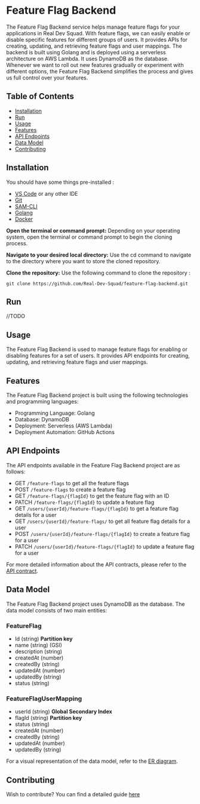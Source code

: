 # Feature Flag Backend

The Feature Flag Backend service helps manage feature flags for your applications in Real Dev Squad. With feature flags, we can easily enable or disable specific features for different groups of users. It provides APIs for creating, updating, and retrieving feature flags and user mappings. The backend is built using Golang and is deployed using a serverless architecture on AWS Lambda. It uses DynamoDB as the database. Whenever we want to roll out new features gradually or experiment with different options, the Feature Flag Backend simplifies the process and gives us full control over your features.

## Table of Contents

-   [Installation](#installation)
-   [Run](#run)
-   [Usage](#usage)
-   [Features](#features)
-   [API Endpoints](#api-endpoints)
-   [Data Model](#data-model)
-   [Contributing](#contributing)

## Installation
You should have some things pre-installed :
- [VS Code](https://code.visualstudio.com/) or any other IDE
- [Git](https://git-scm.com/)
- [SAM-CLI](https://docs.aws.amazon.com/serverless-application-model/latest/developerguide/serverless-sam-cli-install.html)
- [Golang](https://go.dev/)
- [Docker](https://www.docker.com/)

**Open the terminal or command prompt:** Depending on your operating system, open the terminal or command prompt to begin the cloning process.

**Navigate to your desired local directory:** Use the cd command to navigate to the directory where you want to store the cloned repository.

**Clone the repository:** Use the following command to clone the repository :

```
git clone https://github.com/Real-Dev-Squad/feature-flag-backend.git
```

## Run

//TODO

## Usage

The Feature Flag Backend is used to manage feature flags for enabling or disabling features for a set of users. It provides API endpoints for creating, updating, and retrieving feature flags and user mappings.

## Features

The Feature Flag Backend project is built using the following technologies and programming languages:

-   Programming Language: Golang
-   Database: DynamoDB
-   Deployment: Serverless (AWS Lambda)
-   Deployment Automation: GitHub Actions

## API Endpoints

The API endpoints available in the Feature Flag Backend project are as follows:

-   GET `/feature-flags` to get all the feature flags
-   POST `/feature-flags` to create a feature flag
-   GET `/feature-flags/{flagId}` to get the feature flag with an ID
-   PATCH `/feature-flags/{flagId}` to update a feature flag
-   GET `/users/{userId}/feature-flags/{flagId}` to get a feature flag details for a user
-   GET `/users/{userId}/feature-flags/` to get all feature flag details for a user
-   POST `/users/{userId}/feature-flags/{flagId}` to create a feature flag for a user
-   PATCH `/users/{userId}/feature-flags/{flagId}` to update a feature flag for a user

For more detailed information about the API contracts, please refer to the [API contract](./openapi.yaml).

## Data Model

The Feature Flag Backend project uses DynamoDB as the database. The data model consists of two main entities:

### FeatureFlag 
- Id (string) **Partition key**
- name (string) (GSI)
- description (string)
- createdAt (number)
- createdBy (string)
- updatedAt (number)
- updatedBy (string)
- status (string)


### FeatureFlagUserMapping
- userId (string) **Global Secondary Index**
- flagId (string) **Partition key** 
- status (string)
- createdAt (number)
- createdBy (string)
- updatedAt (number)
- updatedBy (string)

For a visual representation of the data model, refer to the [ER diagram](./ER%20diagram.jpg).

## Contributing

Wish to contribute? You can find a detailed guide [here](./CONTRIBUTING.md)
